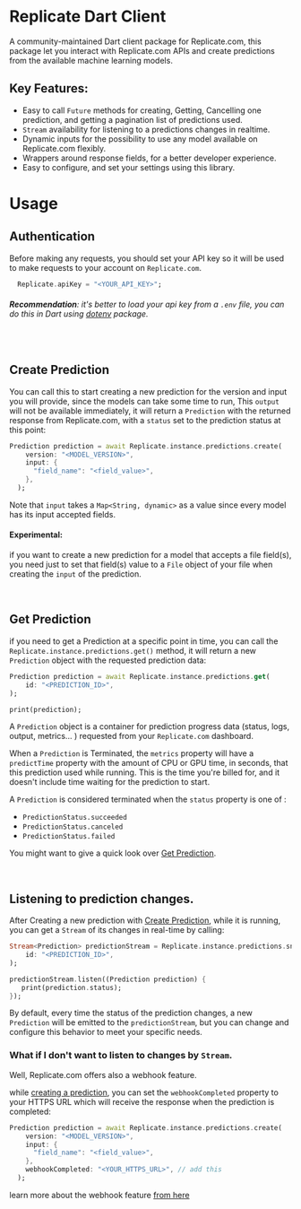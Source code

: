 # Replicate Dart Client

A community-maintained Dart client package for Replicate.com, this package let you interact with Replicate.com APIs and create predictions from the available machine learning models.

## Key Features:

- Easy to call `Future` methods for creating, Getting, Cancelling one prediction, and getting a pagination list of predictions used.
- `Stream` availability for listening to a predictions changes in realtime.
- Dynamic inputs for the possibility to use any model available on Replicate.com flexibly.
- Wrappers around response fields, for a better developer experience.
- Easy to configure, and set your settings using this library.

# Usage

## Authentication

Before making any requests, you should set your API key so it will be used to make requests to your account on `Replicate.com`.

```dart
  Replicate.apiKey = "<YOUR_API_KEY>";
```

###### **Recommendation**: it's better to load your api key from a `.env` file, you can do this in Dart using [dotenv](https://pub.dev/packages/dotenv) package.

<br>

## Create Prediction

You can call this to start creating a new prediction for the version and input you will provide, since the models can take some time to run, This `output` will not be available immediately, it will return a `Prediction` with the returned response from Replicate.com, with a `status` set to the prediction status at this point:

```dart
Prediction prediction = await Replicate.instance.predictions.create(
    version: "<MODEL_VERSION>",
    input: {
      "field_name": "<field_value>",
    },
  );
```

Note that `input` takes a `Map<String, dynamic>` as a value since every model has its input accepted fields.

#### Experimental:

if you want to create a new prediction for a model that accepts a file field(s), you need just to set that field(s) value to a `File` object of your file when creating the `input` of the prediction.

<br>

## Get Prediction

if you need to get a Prediction at a specific point in time, you can call the `Replicate.instance.predictions.get()` method, it will return a new `Prediction` object with the requested prediction data:

```dart
Prediction prediction = await Replicate.instance.predictions.get(
    id: "<PREDICTION_ID>",
);

print(prediction);
```

A `Prediction` object is a container for prediction progress data (status, logs, output, metrics... ) requested from your `Replicate.com` dashboard.

When a `Prediction` is Terminated, the `metrics` property will have a `predictTime` property with the amount of CPU or GPU time, in seconds, that this prediction used while running. This is the time you're billed for, and it doesn't include time waiting for the prediction to start.

A `Prediction` is considered terminated when the `status` property is one of :

- `PredictionStatus.succeeded`
- `PredictionStatus.canceled`
- `PredictionStatus.failed`

You might want to give a quick look over [Get Prediction](https://replicate.com/docs/reference/http#get-prediction).

<br>

## Listening to prediction changes.

After Creating a new prediction with [Create Prediction](#create_prediction), while it is running, you can get a `Stream` of its changes in real-time by calling:

```dart
Stream<Prediction> predictionStream = Replicate.instance.predictions.snapshots(
    id: "<PREDICTION_ID>",
);

predictionStream.listen((Prediction prediction) {
   print(prediction.status);
});

```

By default, every time the status of the prediction changes, a new `Prediction` will be emitted to the `predictionStream`, but you can change and configure this behavior to meet your specific needs.

### What if I don't want to listen to changes by `Stream`.

Well, Replicate.com offers also a webhook feature.

while [creating a prediction](#create_prediction), you can set the `webhookCompleted` property to your HTTPS URL which will receive the response when the prediction is completed:

```dart
Prediction prediction = await Replicate.instance.predictions.create(
    version: "<MODEL_VERSION>",
    input: {
      "field_name": "<field_value>",
    },
    webhookCompleted: "<YOUR_HTTPS_URL>", // add this
  );
```

learn more about the webhook feature [from here](https://replicate.com/docs/reference/http#create-prediction--webhook_completed)
